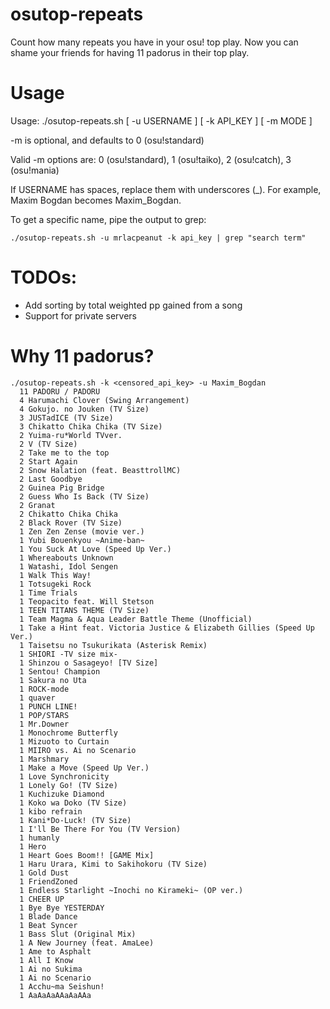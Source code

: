 # osutop-repeats
Count how many repeats you have in your osu! top play. Now you can shame your friends for having 11 padorus in their top play.

# Usage
Usage: ./osutop-repeats.sh [ -u USERNAME ] [ -k API_KEY ] [ -m MODE ]

-m is optional, and defaults to 0 (osu!standard)

Valid -m options are: 0 (osu!standard), 1 (osu!taiko), 2 (osu!catch), 3 (osu!mania)

If USERNAME has spaces, replace them with underscores (\_). For example, Maxim Bogdan becomes Maxim_Bogdan.

To get a specific name, pipe the output to grep:
    
    ./osutop-repeats.sh -u mrlacpeanut -k api_key | grep "search term"
    
# TODOs:
- Add sorting by total weighted pp gained from a song
- Support for private servers

# Why 11 padorus?
    
    ./osutop-repeats.sh -k <censored_api_key> -u Maxim_Bogdan 
      11 PADORU / PADORU
      4 Harumachi Clover (Swing Arrangement)
      4 Gokujo. no Jouken (TV Size)
      3 JUSTadICE (TV Size)
      3 Chikatto Chika Chika (TV Size)
      2 Yuima-ru*World TVver.
      2 V (TV Size)
      2 Take me to the top
      2 Start Again
      2 Snow Halation (feat. BeasttrollMC)
      2 Last Goodbye
      2 Guinea Pig Bridge
      2 Guess Who Is Back (TV Size)
      2 Granat
      2 Chikatto Chika Chika
      2 Black Rover (TV Size)
      1 Zen Zen Zense (movie ver.)
      1 Yubi Bouenkyou ~Anime-ban~
      1 You Suck At Love (Speed Up Ver.)
      1 Whereabouts Unknown
      1 Watashi, Idol Sengen
      1 Walk This Way!
      1 Totsugeki Rock
      1 Time Trials
      1 Teopacito feat. Will Stetson
      1 TEEN TITANS THEME (TV Size)
      1 Team Magma & Aqua Leader Battle Theme (Unofficial)
      1 Take a Hint feat. Victoria Justice & Elizabeth Gillies (Speed Up Ver.)
      1 Taisetsu no Tsukurikata (Asterisk Remix)
      1 SHIORI -TV size mix-
      1 Shinzou o Sasageyo! [TV Size]
      1 Sentou! Champion
      1 Sakura no Uta
      1 ROCK-mode
      1 quaver
      1 PUNCH LINE!
      1 POP/STARS
      1 Mr.Downer
      1 Monochrome Butterfly
      1 Mizuoto to Curtain
      1 MIIRO vs. Ai no Scenario
      1 Marshmary
      1 Make a Move (Speed Up Ver.)
      1 Love Synchronicity
      1 Lonely Go! (TV Size)
      1 Kuchizuke Diamond
      1 Koko wa Doko (TV Size)
      1 kibo refrain
      1 Kani*Do-Luck! (TV Size)
      1 I'll Be There For You (TV Version)
      1 humanly
      1 Hero
      1 Heart Goes Boom!! [GAME Mix]
      1 Haru Urara, Kimi to Sakihokoru (TV Size)
      1 Gold Dust
      1 FriendZoned
      1 Endless Starlight ~Inochi no Kirameki~ (OP ver.)
      1 CHEER UP
      1 Bye Bye YESTERDAY
      1 Blade Dance
      1 Beat Syncer
      1 Bass Slut (Original Mix)
      1 A New Journey (feat. AmaLee)
      1 Ame to Asphalt
      1 All I Know
      1 Ai no Sukima
      1 Ai no Scenario
      1 Acchu~ma Seishun!
      1 AaAaAaAAaAaAAa



